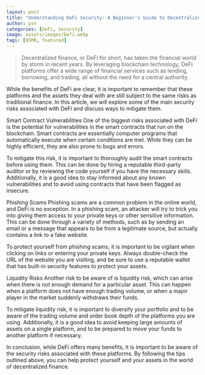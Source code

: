 ```yaml
---
layout: post
title: "Understanding DeFi Security: A Beginner's Guide to Decentralized Finance"
author: psn
categories: [DeFi, Security]
image: assets/images/Defi.webp
tags: [ASMR, featured]
---
```


>Decentralized finance, or DeFi for short, has taken the financial world by storm in recent years. By leveraging blockchain technology, DeFi platforms offer a wide range of financial services such as lending, borrowing, and trading, all without the need for a central authority.

While the benefits of DeFi are clear, it is important to remember that these platforms and the assets they deal with are still subject to the same risks as traditional finance. In this article, we will explore some of the main security risks associated with DeFi and discuss ways to mitigate them.

Smart Contract Vulnerabilities
One of the biggest risks associated with DeFi is the potential for vulnerabilities in the smart contracts that run on the blockchain. Smart contracts are essentially computer programs that automatically execute when certain conditions are met. While they can be highly efficient, they are also prone to bugs and errors.

To mitigate this risk, it is important to thoroughly audit the smart contracts before using them. This can be done by hiring a reputable third-party auditor or by reviewing the code yourself if you have the necessary skills. Additionally, it is a good idea to stay informed about any known vulnerabilities and to avoid using contracts that have been flagged as insecure.

Phishing Scams
Phishing scams are a common problem in the online world, and DeFi is no exception. In a phishing scam, an attacker will try to trick you into giving them access to your private keys or other sensitive information. This can be done through a variety of methods, such as by sending an email or a message that appears to be from a legitimate source, but actually contains a link to a fake website.

To protect yourself from phishing scams, it is important to be vigilant when clicking on links or entering your private keys. Always double-check the URL of the website you are visiting, and be sure to use a reputable wallet that has built-in security features to protect your assets.

Liquidity Risks
Another risk to be aware of is liquidity risk, which can arise when there is not enough demand for a particular asset. This can happen when a platform does not have enough trading volume, or when a major player in the market suddenly withdraws their funds.

To mitigate liquidity risk, it is important to diversify your portfolio and to be aware of the trading volume and order book depth of the platforms you are using. Additionally, it is a good idea to avoid keeping large amounts of assets on a single platform, and to be prepared to move your funds to another platform if necessary.

In conclusion, while DeFi offers many benefits, it is important to be aware of the security risks associated with these platforms. By following the tips outlined above, you can help protect yourself and your assets in the world of decentralized finance.